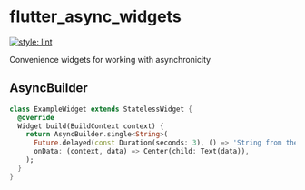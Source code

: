 # flutter_async_widgets

[![style: lint](https://img.shields.io/badge/style-lint-4BC0F5.svg)](https://pub.dev/packages/lint)

Convenience widgets for working with asynchronicity

## AsyncBuilder
```dart
class ExampleWidget extends StatelessWidget {
  @override
  Widget build(BuildContext context) {
    return AsyncBuilder.single<String>(
      Future.delayed(const Duration(seconds: 3), () => 'String from the future'),
      onData: (context, data) => Center(child: Text(data)),
    );
  }
}